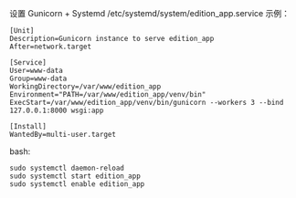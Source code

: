
设置 Gunicorn + Systemd
/etc/systemd/system/edition_app.service 示例：
```
[Unit]
Description=Gunicorn instance to serve edition_app
After=network.target

[Service]
User=www-data
Group=www-data
WorkingDirectory=/var/www/edition_app
Environment="PATH=/var/www/edition_app/venv/bin"
ExecStart=/var/www/edition_app/venv/bin/gunicorn --workers 3 --bind 127.0.0.1:8000 wsgi:app

[Install]
WantedBy=multi-user.target
```

bash:
```
sudo systemctl daemon-reload
sudo systemctl start edition_app
sudo systemctl enable edition_app
```